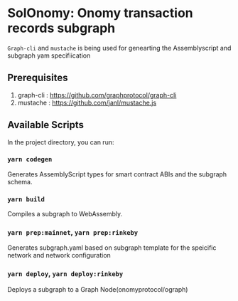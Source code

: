 # SolOnomy: Onomy transaction records subgraph

`Graph-cli` and `mustache` is being used for genearting the Assemblyscript and subgraph yam specifiication

## Prerequisites
1) graph-cli : https://github.com/graphprotocol/graph-cli
2) mustache : https://github.com/janl/mustache.js

## Available Scripts

In the project directory, you can run:

### `yarn codegen`
Generates AssemblyScript types for smart contract ABIs and the subgraph schema.

### `yarn build`
Compiles a subgraph to WebAssembly.

### `yarn prep:mainnet`, `yarn prep:rinkeby`
Generates subgraph.yaml based on subgraph template for the speicific network and network configuration

### `yarn deploy`, `yarn deploy:rinkeby`
Deploys a subgraph to a Graph Node(onomyprotocol/ograph)
